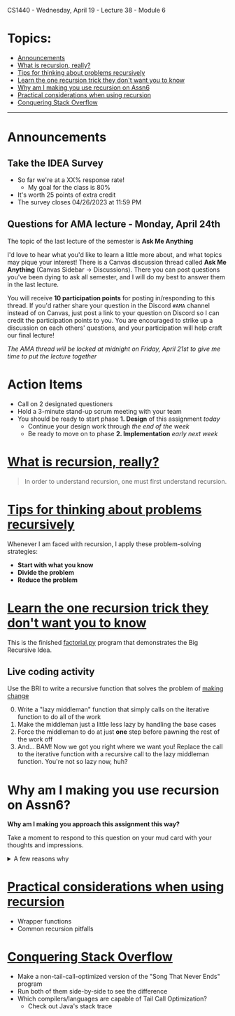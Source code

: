 CS1440 - Wednesday, April 19 - Lecture 38 - Module 6

# Topics:
* [Announcements](#announcements)
* [What is recursion, really?](#what-is-recursion-really)
* [Tips for thinking about problems recursively](#tips-for-thinking-about-problems-recursively)
* [Learn the one recursion trick they don't want you to know](#learn-the-one-recursion-trick-they-dont-want-you-to-know)
* [Why am I making you use recursion on Assn6](#why-am-i-making-you-use-recursion-on-assn6)
* [Practical considerations when using recursion](#practical-considerations-when-using-recursion)
* [Conquering Stack Overflow](#conquering-stack-overflow)


------------------------------------------------------------
# Announcements

## Take the IDEA Survey

*   So far we're at a XX% response rate!
    *   My goal for the class is 80%
*   It's worth 25 points of extra credit
*   The survey closes 04/26/2023 at 11:59 PM


## Questions for AMA lecture - Monday, April 24th

The topic of the last lecture of the semester is **Ask Me Anything**

I'd love to hear what you'd like to learn a little more about, and what topics may pique your interest!  There is a Canvas discussion thread called **Ask Me Anything** (Canvas Sidebar -> Discussions).  There you can post questions you've been dying to ask all semester, and I will do my best to answer them in the last lecture.

You will receive **10 participation points** for posting in/responding to this thread.  If you'd rather share your question in the Discord `#AMA` channel instead of on Canvas, just post a link to your question on Discord so I can credit the participation points to you.  You are encouraged to strike up a discussion on each others' questions, and your participation will help craft our final lecture!

*The AMA thread will be locked at midnight on Friday, April 21st to give me time to put the lecture together*


# Action Items

*	Call on 2 designated questioners
*	Hold a 3-minute stand-up scrum meeting with your team
*   You should be ready to start phase **1. Design** of this assignment *today*
    *   Continue your design work through *the end of the week*
    *   Be ready to move on to phase **2. Implementation** *early next week*



# [What is recursion, really?](../Solving_Problems_With_Recursion.md#what-is-recursion-really)

> In order to understand recursion, one must first understand recursion.



# [Tips for thinking about problems recursively](../Solving_Problems_With_Recursion.md#tips-for-thinking-about-problems-recursively)

Whenever I am faced with recursion, I apply these problem-solving strategies:

*   **Start with what you know**
*   **Divide the problem**
*   **Reduce the problem**



# [Learn the one recursion trick they don't want you to know](../Solving_Problems_With_Recursion.md#v-anton-sprauls-big-recursive-idea)

This is the finished [factorial.py](./factorial.py) program that demonstrates the Big Recursive Idea.


## Live coding activity

Use the BRI to write a recursive function that solves the problem of [making change](./making_change.py)

0.  Write a "lazy middleman" function that simply calls on the iterative function to do all of the work
1.  Make the middleman just a little less lazy by handling the base cases
2.  Force the middleman to do at just **one** step before pawning the rest of the work off
3.  And... BAM!  Now we got you right where we want you!  Replace the call to the iterative function with a recursive call to the lazy middleman function.  You're not so lazy now, huh?



# Why am I making you use recursion on Assn6?

**Why am I making you approach this assignment this way?**

Take a moment to respond to this question on your mud card with your thoughts and impressions.


<details>

<summary>A few reasons why</summary>

*   As a problem-solving technique, recursion best embodies **divide the problem**.
*   Recursion is more "dynamic"; with a `for` loop I have to know ahead of time
    how far it needs to go/how many iterations it must take.  A `while`
    loop insists that I clearly state at the top all of the exit conditions
    (though some coders prefer to sprinkle `return` or `break` statements
    throughout a loop where it makes sense.  Recursion can just "go" no matter
    how deep it needs to.
*   With recursion, each possible path in the web document can have its own
    "bottom", and each path knows how deep it is.

I want to teach you recursion to give you another problem-solving tool.  For
all of its mystery and reputation of complexity, recursion can lend itself to
very short and elegant solutions to problems which have one of these
properties:

*   The data structure underlying the problem is itself recursive
*   You can identify a trivial "base case" *and* an inductive step which
    changes a complex case into something that's closer to being the base case.


Problems with these properties include:

*   Search algorithms (i.e. chess, checkers, go, tic-tac-toe, etc.)
*   Parsing programming languages (your compiler or interpreter is recursive)
*   Traversing a recursive data structure (like your file system or the internet)

However, recursion isn't just for problems that naturally have recursive
characteristics.  *Any* iterative algorithm can be converted into an equivalent
recursive algorithm, even if the above properties don't apply.

In other words, a problem **does not** need to be essentially recursive to have a recursive solution applied to it.  Nor is it the case that a recursive problem **must** be solved with recursion.  But a recursive solution is likely the **most simple & elegant** way to solve a recursive problem.

Iteration isn't worse than recursion, nor is recursion worse than iteration.  They're just different tools that you should learn to use appropriately.

</details>



# [Practical considerations when using recursion](../Solving_Problems_With_Recursion.md#practical-considerations-when-using-recursion)

*   Wrapper functions
*   Common recursion pitfalls



# [Conquering Stack Overflow](../Solving_Problems_With_Recursion.md#conquering-stack-overflow)


*   Make a non-tail-call-optimized version of the "Song That Never Ends" program
*   Run both of them side-by-side to see the difference
*   Which compilers/languages are capable of Tail Call Optimization?
    *   Check out Java's stack trace



